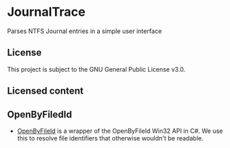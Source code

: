 # JournalTrace

Parses NTFS Journal entries in a simple user interface

## License

This project is subject to the GNU General Public License v3.0.

## Licensed content

## OpenByFiledId

- [OpenByFileId](https://github.com/nolanblew/openbyfileid) is a wrapper of the OpenByFileId Win32 API in C#. We use this to resolve file identifiers that otherwise wouldn't be readable.
